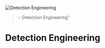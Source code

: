 
![Detection Engineering](imgages/detectionengineering.jpg "Detection Engineering")

> :bulb: Detection Engineering"


# Detection Engineering





